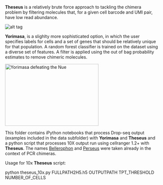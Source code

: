 **Theseus** is a relatively brute force approach to tackling the chimera problem by filtering molecules that, for a given cell barcode and UMI pair, have low read abundance.

![alt tag](http://www.greekmythology.com/images/mythology/theseus_adventures_78.jpg)

**Yorimasa**, is a slighlty more sophisticated option, in which the user specifies labels for cells and a set of genes that should be relatively unique for that population. A random forest classifier is trained on the dataset using a diverse set of features. A filter is applied using the out of bag probability estimates to remove chimeric molecules. 

<img src="https://data.ukiyo-e.org/famsf/images/6340304231510089.jpg" alt="Yorimasa defeating the Nue" width="307" height="203">

This folder contains iPython notebooks that process Drop-seq output (examples included in the data subfolder) with **Yorimasa** and **Theseus** and a python script that processes 10X output run using cellranger 1.2+ with **Theseus**. The names [Bellerophon](http://comp-bio.anu.edu.au/Bellerophon/doc/doc.html) and [Perseus](http://bmcbioinformatics.biomedcentral.com/articles/10.1186/1471-2105-12-38) were taken already in the context of PCR chimeras.

Usage for 10x **Theseus** script:

python theseus_10x.py  FULLPATH2H5.h5 OUTPUTPATH TPT_THRESHOLD NUMBER_OF_CELLS
